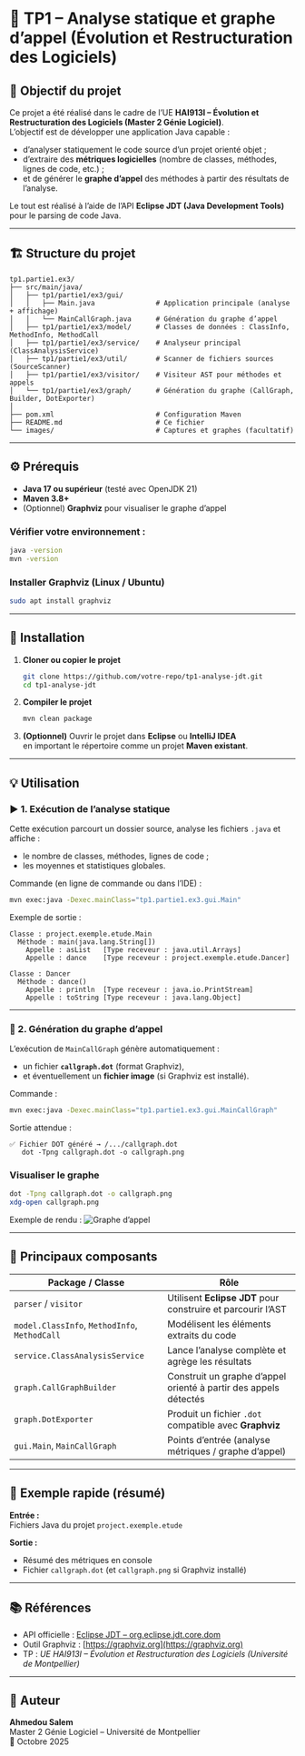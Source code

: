 # 🧩 TP1 – Analyse statique et graphe d’appel (Évolution et Restructuration des Logiciels)

## 🎯 Objectif du projet
Ce projet a été réalisé dans le cadre de l’UE **HAI913I – Évolution et Restructuration des Logiciels (Master 2 Génie Logiciel)**.  
L’objectif est de développer une application Java capable :
- d’analyser statiquement le code source d’un projet orienté objet ;
- d’extraire des **métriques logicielles** (nombre de classes, méthodes, lignes de code, etc.) ;
- et de générer le **graphe d’appel** des méthodes à partir des résultats de l’analyse.

Le tout est réalisé à l’aide de l’API **Eclipse JDT (Java Development Tools)** pour le parsing de code Java.

---

## 🏗️ Structure du projet
```
tp1.partie1.ex3/
├── src/main/java/
│   ├── tp1/partie1/ex3/gui/
│   │   ├── Main.java               # Application principale (analyse + affichage)
│   │   └── MainCallGraph.java      # Génération du graphe d’appel
│   ├── tp1/partie1/ex3/model/      # Classes de données : ClassInfo, MethodInfo, MethodCall
│   ├── tp1/partie1/ex3/service/    # Analyseur principal (ClassAnalysisService)
│   ├── tp1/partie1/ex3/util/       # Scanner de fichiers sources (SourceScanner)
│   ├── tp1/partie1/ex3/visitor/    # Visiteur AST pour méthodes et appels
│   └── tp1/partie1/ex3/graph/      # Génération du graphe (CallGraph, Builder, DotExporter)
│
├── pom.xml                         # Configuration Maven
├── README.md                       # Ce fichier
└── images/                         # Captures et graphes (facultatif)
```

---

## ⚙️ Prérequis
- **Java 17 ou supérieur** (testé avec OpenJDK 21)
- **Maven 3.8+**
- (Optionnel) **Graphviz** pour visualiser le graphe d’appel

### Vérifier votre environnement :
```bash
java -version
mvn -version
```

### Installer Graphviz (Linux / Ubuntu)
```bash
sudo apt install graphviz
```

---

## 🚀 Installation

1. **Cloner ou copier le projet**
   ```bash
   git clone https://github.com/votre-repo/tp1-analyse-jdt.git
   cd tp1-analyse-jdt
   ```

2. **Compiler le projet**
   ```bash
   mvn clean package
   ```

3. **(Optionnel)** Ouvrir le projet dans **Eclipse** ou **IntelliJ IDEA**  
   en important le répertoire comme un projet **Maven existant**.

---

## 💡 Utilisation

### ▶️ 1. Exécution de l’analyse statique

Cette exécution parcourt un dossier source, analyse les fichiers `.java` et affiche :
- le nombre de classes, méthodes, lignes de code ;
- les moyennes et statistiques globales.

Commande (en ligne de commande ou dans l’IDE) :
```bash
mvn exec:java -Dexec.mainClass="tp1.partie1.ex3.gui.Main"               -Dexec.args="/chemin/vers/ton/projet/src"
```

Exemple de sortie :
```
Classe : project.exemple.etude.Main
  Méthode : main(java.lang.String[])
    Appelle : asList   [Type receveur : java.util.Arrays]
    Appelle : dance    [Type receveur : project.exemple.etude.Dancer]

Classe : Dancer
  Méthode : dance()
    Appelle : println  [Type receveur : java.io.PrintStream]
    Appelle : toString [Type receveur : java.lang.Object]
```

---

### 🧭 2. Génération du graphe d’appel

L’exécution de `MainCallGraph` génère automatiquement :
- un fichier **`callgraph.dot`** (format Graphviz),
- et éventuellement un **fichier image** (si Graphviz est installé).

Commande :
```bash
mvn exec:java -Dexec.mainClass="tp1.partie1.ex3.gui.MainCallGraph"               -Dexec.args="/chemin/vers/ton/projet/src"
```

Sortie attendue :
```
✅ Fichier DOT généré → /.../callgraph.dot
   dot -Tpng callgraph.dot -o callgraph.png
```

### Visualiser le graphe
```bash
dot -Tpng callgraph.dot -o callgraph.png
xdg-open callgraph.png
```

Exemple de rendu :
![Graphe d’appel](images/callgraph.png)

---

## 🧠 Principaux composants

| Package / Classe | Rôle |
|------------------|------|
| `parser` / `visitor` | Utilisent **Eclipse JDT** pour construire et parcourir l’AST |
| `model.ClassInfo`, `MethodInfo`, `MethodCall` | Modélisent les éléments extraits du code |
| `service.ClassAnalysisService` | Lance l’analyse complète et agrège les résultats |
| `graph.CallGraphBuilder` | Construit un graphe d’appel orienté à partir des appels détectés |
| `graph.DotExporter` | Produit un fichier `.dot` compatible avec **Graphviz** |
| `gui.Main`, `MainCallGraph` | Points d’entrée (analyse métriques / graphe d’appel) |

---

## 🧩 Exemple rapide (résumé)

**Entrée :**  
Fichiers Java du projet `project.exemple.etude`

**Sortie :**  
- Résumé des métriques en console  
- Fichier `callgraph.dot` (et `callgraph.png` si Graphviz installé)

---

## 📚 Références
- API officielle : [Eclipse JDT – org.eclipse.jdt.core.dom](https://help.eclipse.org/latest/topic/org.eclipse.jdt.doc.isv/reference/api/org/eclipse/jdt/core/dom/package-summary.html)
- Outil Graphviz : [https://graphviz.org](https://graphviz.org)
- TP : *UE HAI913I – Évolution et Restructuration des Logiciels (Université de Montpellier)*

---

## 👤 Auteur
**Ahmedou Salem**  
Master 2 Génie Logiciel – Université de Montpellier  
📅 Octobre 2025  